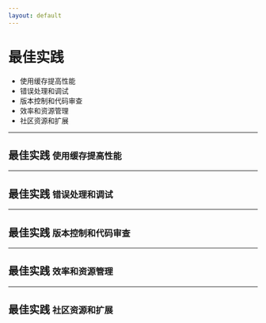 ```yaml
---
layout: default
---
```


# 最佳实践

- 使用缓存提高性能
- 错误处理和调试
- 版本控制和代码审查
- 效率和资源管理
- 社区资源和扩展

---

## 最佳实践 <small>使用缓存提高性能</small>

---

## 最佳实践 <small>错误处理和调试</small>

---

## 最佳实践 <small>版本控制和代码审查</small>

---

## 最佳实践 <small>效率和资源管理</small>

---

## 最佳实践 <small>社区资源和扩展</small>
